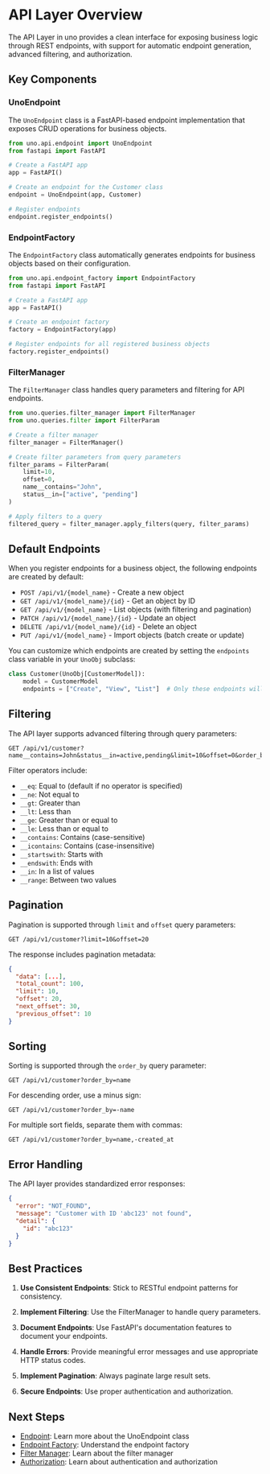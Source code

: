 # API Layer Overview

The API Layer in uno provides a clean interface for exposing business logic through REST endpoints, with support for automatic endpoint generation, advanced filtering, and authorization.

## Key Components

### UnoEndpoint

The `UnoEndpoint` class is a FastAPI-based endpoint implementation that exposes CRUD operations for business objects.

```python
from uno.api.endpoint import UnoEndpoint
from fastapi import FastAPI

# Create a FastAPI app
app = FastAPI()

# Create an endpoint for the Customer class
endpoint = UnoEndpoint(app, Customer)

# Register endpoints
endpoint.register_endpoints()
```

### EndpointFactory

The `EndpointFactory` class automatically generates endpoints for business objects based on their configuration.

```python
from uno.api.endpoint_factory import EndpointFactory
from fastapi import FastAPI

# Create a FastAPI app
app = FastAPI()

# Create an endpoint factory
factory = EndpointFactory(app)

# Register endpoints for all registered business objects
factory.register_endpoints()
```

### FilterManager

The `FilterManager` class handles query parameters and filtering for API endpoints.

```python
from uno.queries.filter_manager import FilterManager
from uno.queries.filter import FilterParam

# Create a filter manager
filter_manager = FilterManager()

# Create filter parameters from query parameters
filter_params = FilterParam(
    limit=10,
    offset=0,
    name__contains="John",
    status__in=["active", "pending"]
)

# Apply filters to a query
filtered_query = filter_manager.apply_filters(query, filter_params)
```

## Default Endpoints

When you register endpoints for a business object, the following endpoints are created by default:

- `POST /api/v1/{model_name}` - Create a new object
- `GET /api/v1/{model_name}/{id}` - Get an object by ID
- `GET /api/v1/{model_name}` - List objects (with filtering and pagination)
- `PATCH /api/v1/{model_name}/{id}` - Update an object
- `DELETE /api/v1/{model_name}/{id}` - Delete an object
- `PUT /api/v1/{model_name}` - Import objects (batch create or update)

You can customize which endpoints are created by setting the `endpoints` class variable in your `UnoObj` subclass:

```python
class Customer(UnoObj[CustomerModel]):
    model = CustomerModel
    endpoints = ["Create", "View", "List"]  # Only these endpoints will be created
```

## Filtering

The API layer supports advanced filtering through query parameters:

```
GET /api/v1/customer?name__contains=John&status__in=active,pending&limit=10&offset=0&order_by=name
```

Filter operators include:

- `__eq`: Equal to (default if no operator is specified)
- `__ne`: Not equal to
- `__gt`: Greater than
- `__lt`: Less than
- `__ge`: Greater than or equal to
- `__le`: Less than or equal to
- `__contains`: Contains (case-sensitive)
- `__icontains`: Contains (case-insensitive)
- `__startswith`: Starts with
- `__endswith`: Ends with
- `__in`: In a list of values
- `__range`: Between two values

## Pagination

Pagination is supported through `limit` and `offset` query parameters:

```
GET /api/v1/customer?limit=10&offset=20
```

The response includes pagination metadata:

```json
{
  "data": [...],
  "total_count": 100,
  "limit": 10,
  "offset": 20,
  "next_offset": 30,
  "previous_offset": 10
}
```

## Sorting

Sorting is supported through the `order_by` query parameter:

```
GET /api/v1/customer?order_by=name
```

For descending order, use a minus sign:

```
GET /api/v1/customer?order_by=-name
```

For multiple sort fields, separate them with commas:

```
GET /api/v1/customer?order_by=name,-created_at
```

## Error Handling

The API layer provides standardized error responses:

```json
{
  "error": "NOT_FOUND",
  "message": "Customer with ID 'abc123' not found",
  "detail": {
    "id": "abc123"
  }
}
```

## Best Practices

1. **Use Consistent Endpoints**: Stick to RESTful endpoint patterns for consistency.

2. **Implement Filtering**: Use the FilterManager to handle query parameters.

3. **Document Endpoints**: Use FastAPI's documentation features to document your endpoints.

4. **Handle Errors**: Provide meaningful error messages and use appropriate HTTP status codes.

5. **Implement Pagination**: Always paginate large result sets.

6. **Secure Endpoints**: Use proper authentication and authorization.

## Next Steps

- [Endpoint](endpoint.md): Learn more about the UnoEndpoint class
- [Endpoint Factory](endpoint-factory.md): Understand the endpoint factory
- [Filter Manager](../queries/filter_manager.md): Learn about the filter manager
- [Authorization](../authorization/overview.md): Learn about authentication and authorization